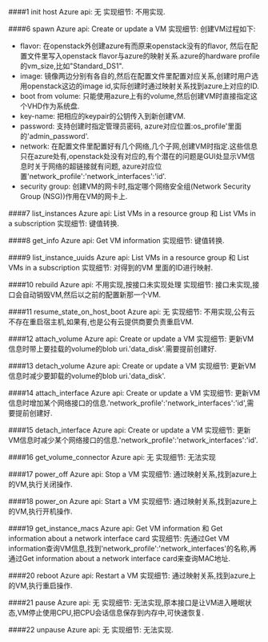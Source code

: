 ####1 init host
Azure api: 无
实现细节: 不用实现.

####6 spawn
Azure api: Create or update a VM
实现细节: 创建VM过程如下:
- flavor: 在openstack外创建azure有而原来openstack没有的flavor, 然后在配置文件里写入openstack flavor与azure的映射关系.azure的hardware profile的vm_size,比如"Standard_DS1".
- image: 镜像两边分别有各自的,然后在配置文件里配置对应关系,创建时用户选用openstack这边的image id,实际创建时通过映射关系找到azure上对应的ID. 
- boot from volume: 只能使用azure上有的volume,然后创建VM时直接指定这个VHD作为系统盘.
- key-name: 把相应的keypair的公钥传入到新创建VM.
- password: 支持创建时指定管理员密码, azure对应位置:os_profile'里面的'admin_password'.
- network: 在配置文件里配置好有几个网络,几个子网,创建VM时指定.这些信息只在azure处有,openstack处没有对应的,有个潜在的问题是GUI处显示VM信息时关于网络的超链接就有问题, azure对应位置'network_profile':'network_interfaces':'id'.
- security group: 创建VM的网卡时,指定哪个网络安全组(Network Security Group (NSG))作用在VM的网卡上.

####7 list_instances
Azure api: List VMs in a resource group 和 List VMs in a subscription
实现细节: 键值转换.

####8 get_info
Azure api: Get VM information
实现细节: 键值转换.

####9 list_instance_uuids
Azure api: List VMs in a resource group 和 List VMs in a subscription
实现细节: 对得到的VM 里面的ID进行映射.

####10 rebuild
Azure api: 不用实现,按接口未实现处理
实现细节: 接口未实现,接口会自动销毁VM,然后以之前的配置新那一个VM.

####11 resume_state_on_host_boot
Azure api: 无
实现细节: 不用实现,公有云不存在重启宿主机,如果有,也是公有云提供商要负责重启VM.

####12 attach_volume
Azure api: Create or update a VM
实现细节: 更新VM信息时带上要挂载的volume的blob uri.'data_disk'.需要提前创建好.

####13 detach_volume
Azure api:  Create or update a VM
实现细节: 更新VM信息时减少要卸载的volume的blob uri.'data_disk'.

####14 attach_interface
Azure api: Create or update a VM
实现细节: 更新VM信息时增加某个网络接口的信息.'network_profile':'network_interfaces':'id',需要提前创建好.

####15 detach_interface
Azure api: Create or update a VM
实现细节: 更新VM信息时减少某个网络接口的信息.'network_profile':'network_interfaces':'id'.

####16 get_volume_connector
Azure api: 无
实现细节: 无法实现

####17 power_off
Azure api: Stop a VM
实现细节: 通过映射关系,找到azure上的VM,执行关闭操作.

####18 power_on
Azure api: Start a VM
实现细节: 通过映射关系,找到azure上的VM,执行开机操作.

####19 get_instance_macs
Azure api:  Get VM information 和 Get information about a network interface card
实现细节: 先通过Get VM information查询VM信息,找到'network_profile':'network_interfaces'的名称,再通过Get information about a network interface card来查询MAC地址.

####20 reboot
Azure api: Restart a VM
实现细节: 通过映射关系,找到azure上的VM,执行重启操作.

####21 pause
Azure api: 无
实现细节: 无法实现,原本接口是让VM进入睡眠状态,VM停止使用CPU,把CPU会话信息保存到内存中,可快速恢复.

####22 unpause
Azure api: 无
实现细节: 无法实现.
